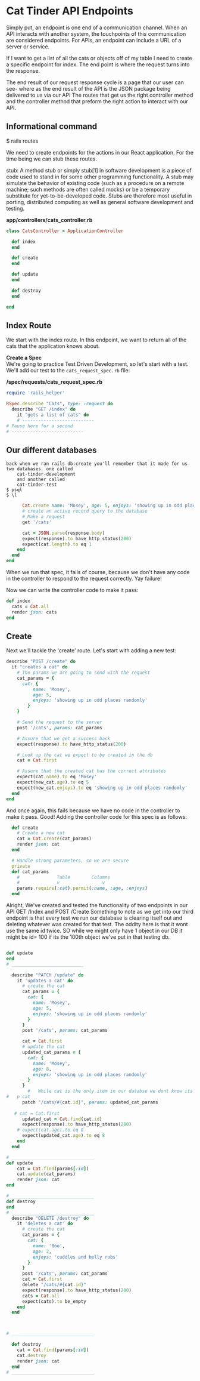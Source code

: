 # Cat Tinder API Endpoints

Simply put, an endpoint is one end of a communication channel. When an API interacts with another system, the touchpoints of this communication are considered endpoints. For APIs, an endpoint can include a URL of a server or service.

If I want to get a list of all the cats or objects off of my table I need to create a specific endpoint for index. The end point is where the request turns into the response. 

The end result of our request response cycle is a page that our user can see- where as the end result of the API is the JSON package being delivered to us via our API
The routes that get us the right controller method and the controller method that preform the right action to interact with our API.


## Informational command
$ rails routes



We need to create endpoints for the actions in our React application. For the time being we can stub these routes.

stub: A method stub or simply stub[1] in software development is a piece of code used to stand in for some other programming functionality. A stub may simulate the behavior of existing code (such as a procedure on a remote machine; such methods are often called mocks) or be a temporary substitute for yet-to-be-developed code. Stubs are therefore most useful in porting, distributed computing as well as general software development and testing.



**app/controllers/cats_controller.rb**
```ruby
class CatsController < ApplicationController

  def index
  end

  def create
  end

  def update
  end

  def destroy
  end

end
```


## Index Route
We start with the index route. In this endpoint, we want to return all of the cats that the application knows about.



**Create a Spec**  
We're going to practice Test Driven Development, so let's start with a test. We'll add our test to the `cats_request_spec.rb` file:

**/spec/requests/cats_request_spec.rb**
```ruby
require 'rails_helper'

RSpec.describe "Cats", type: :request do
  describe "GET /index" do
    it "gets a list of cats" do
    # ---------------------------
# Pause here for a second 
# ---------------------------
```
## Our different databases
    back when we ran rails db:create you'll remember that it made for us two databases. one called 
        cat-tinder-development
        and another called 
        cat-tinder-test
    $ psql
    $ \l

```ruby
      Cat.create name: 'Mosey', age: 5, enjoys: 'showing up in odd places randomly'
      # create an active record query to the database
      # Make a request
      get '/cats'

      cat = JSON.parse(response.body)
      expect(response).to have_http_status(200)
      expect(cat.length).to eq 1
    end
  end
end
```

When we run that spec, it fails of course, because we don't have any code in the controller to respond to the request correctly. Yay failure!

Now we can write the controller code to make it pass:

```ruby
def index
  cats = Cat.all
  render json: cats
end
```

## Create
Next we'll tackle the 'create' route.  Let's start with adding a new test:

```ruby
describe "POST /create" do
  it "creates a cat" do
    # The params we are going to send with the request
    cat_params = {
      cat: {
          name: 'Mosey',
          age: 5,
          enjoys: 'showing up in odd places randomly'
        }
    }

    # Send the request to the server
    post '/cats', params: cat_params

    # Assure that we get a success back
    expect(response).to have_http_status(200)

    # Look up the cat we expect to be created in the db
    cat = Cat.first

    # Assure that the created cat has the correct attributes
    expect(cat.name).to eq 'Mosey'
    expect(new_cat.age).to eq 5
    expect(new_cat.enjoys).to eq 'showing up in odd places randomly'
  end
end
```

And once again, this fails because we have no code in the controller to make it pass. Good! Adding the controller code for this spec is as follows:

```ruby
  def create
    # Create a new cat
    cat = Cat.create(cat_params)
    render json: cat
  end

  # Handle strong parameters, so we are secure
  private
  def cat_params
    #              Table        Columns
    #              v                v
    params.require(:cat).permit(:name, :age, :enjoys)
  end
```
Alright, We've created and tested the functionality of two endpoints in our API
            GET /Index 
            and 
            POST /Create
Something to note as we get into our third endpoint is that every test we run our database is clearing itself out and deleting whatever was created for that test. The oddity here is that it wont use the same id twice. SO while we might only have 1 object in our DB it might be id= 100 if its the 100th object we've put in that testing db. 

```ruby

def update
end
# ___________________________

  describe "PATCH /update" do
    it 'updates a cat' do
      # create the cat
      cat_params = {
        cat: {
          name: 'Mosey',
          age: 5,
          enjoys: 'showing up in odd places randomly'
        }
      }
      post '/cats', params: cat_params

      cat = Cat.first
      # update the cat
      updated_cat_params = {
        cat: {
          name: 'Mosey',
          age: 8,
          enjoys: 'showing up in odd places randomly'
        }
      }
        #   While cat is the only item in our databse we dont know its id. It's id will be dynamic to each time we run our tests. so we will have to use some string interporlation to call on it's id and pass it the updated params 
#   p cat
      patch "/cats/#{cat.id}", params: updated_cat_params
   
   # cat = Cat.first
      updated_cat = Cat.find(cat.id)
      expect(response).to have_http_status(200)
    # expect(cat.age).to eq 8
      expect(updated_cat.age).to eq 8
    end
  end

# _______________________________
def update
    cat = Cat.find(params[:id])
    cat.update(cat_params)
    render json: cat
end

# _______________________________
def destroy
end
# _______________________________
  describe "DELETE /destroy" do
    it 'deletes a cat' do
      # create the cat
      cat_params = {
        cat: {
          name: 'Boo',
          age: 2,
          enjoys: 'cuddles and belly rubs'
        }
      }
      post '/cats', params: cat_params
      cat = Cat.first
      delete "/cats/#{cat.id}"
      expect(response).to have_http_status(200)
      cats = Cat.all
      expect(cats).to be_empty
    end
  end



# _______________________________

  def destroy
    cat = Cat.find(params[:id])
    cat.destroy
    render json: cat
  end
# _______________________________








  